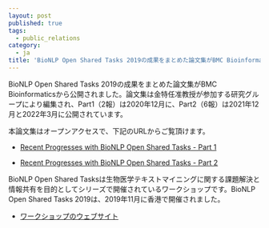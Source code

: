 ```yaml
---
layout: post
published: true
tags:
  - public_relations
category:
  - ja
title: 'BioNLP Open Shared Tasks 2019の成果をまとめた論文集がBMC Bioinformaticsから公開されました'
---
```

BioNLP Open Shared Tasks 2019の成果をまとめた論文集がBMC Bioinformaticsから公開されました。論文集は金特任准教授が参加する研究グループにより編集され、Part1（2報）は2020年12月に、Part2（6報）は2021年12月と2022年3月に公開されています。

本論文集はオープンアクセスで、下記のURLからご覧頂けます。
- [Recent Progresses with BioNLP Open Shared Tasks - Part 1](https://bmcbioinformatics.biomedcentral.com/articles/supplements/volume-21-supplement-23)

- [Recent Progresses with BioNLP Open Shared Tasks - Part 2](https://bmcbioinformatics.biomedcentral.com/articles/supplements/volume-22-supplement-1)

BioNLP Open Shared Tasksは生物医学テキストマイニングに関する課題解決と情報共有を目的としてシリーズで開催されているワークショップです。BioNLP Open Shared Tasks 2019は、2019年11月に香港で開催されました。
- [ワークショップのウェブサイト](https://2019.bionlp-ost.org/)
